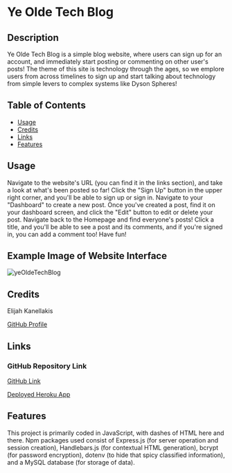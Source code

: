 # Ye Olde Tech Blog

## Description

Ye Olde Tech Blog is a simple blog website, where users can sign up for an account, and immediately start posting or commenting on other user's posts! The theme of this site is technology through the ages, so we emplore users from across timelines to sign up and start talking about technology from simple levers to complex systems like Dyson Spheres!


## Table of Contents

* [Usage](#usage)
* [Credits](#credits)
* [Links](#links)
* [Features](#features)

## Usage

Navigate to the website's URL (you can find it in the links section), and take a look at what's been posted so far! Click the "Sign Up" button in the upper right corner, and you'll be able to sign up or sign in. Navigate to your "Dashboard" to create a new post. Once you've created a post, find it on your dashboard screen, and click the "Edit" button to edit or delete your post. Navigate back to the Homepage and find everyone's posts! Click a title, and you'll be able to see a post and its comments, and if you're signed in, you can add a comment too! Have fun!

## Example Image of Website Interface

![yeOldeTechBlog](https://user-images.githubusercontent.com/89761926/152663128-16d45d16-e0d7-4f80-b1e8-207f65e9a2a1.png)

## Credits

Elijah Kanellakis

[GitHub Profile](https://github.com/kanellakise)

## Links

### GitHub Repository Link

[GitHub Link](https://github.com/kanellakise/MVC-techBlog-ELK-Wk14)

[Deployed Heroku App](https://fast-basin-96296.herokuapp.com/)



## Features

This project is primarily coded in JavaScript, with dashes of HTML here and there. Npm packages used consist of Express.js (for server operation and session creation), Handlebars.js (for contextual HTML generation), bcrypt (for password encryption), dotenv (to hide that spicy classified information), and a MySQL database (for storage of data).